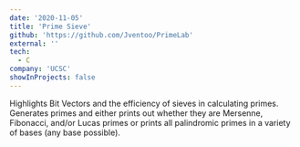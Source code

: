 ```yaml
---
date: '2020-11-05'
title: 'Prime Sieve'
github: 'https://github.com/Jventoo/PrimeLab'
external: ''
tech:
  - C
company: 'UCSC'
showInProjects: false
---
```


Highlights Bit Vectors and the efficiency of sieves in calculating primes. Generates primes and either prints out whether they are Mersenne, Fibonacci, and/or Lucas primes or prints all palindromic primes in a variety of bases (any base possible).
